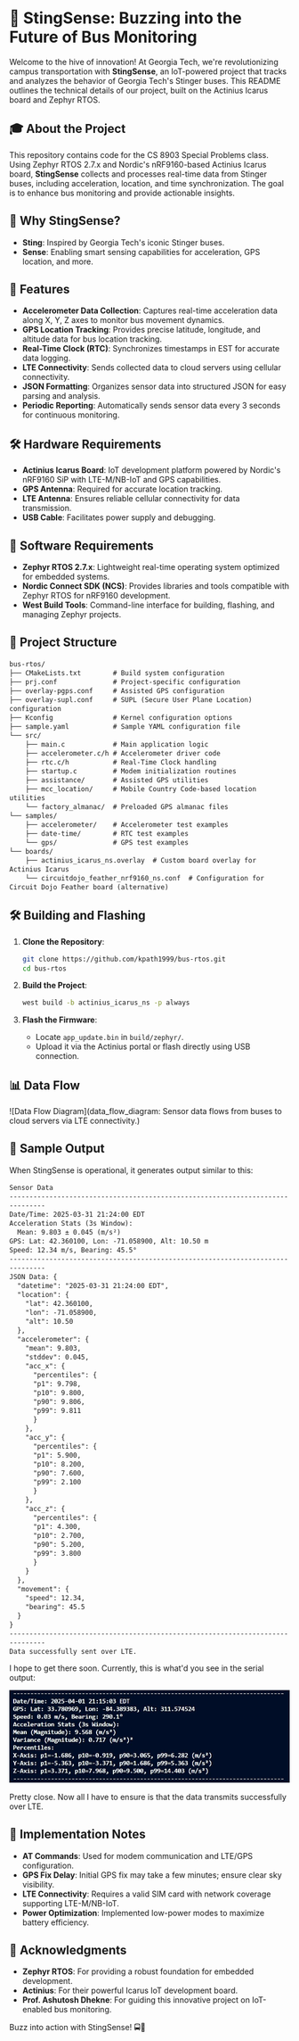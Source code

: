 # 🐝 **StingSense: Buzzing into the Future of Bus Monitoring**

Welcome to the hive of innovation! At Georgia Tech, we're revolutionizing campus transportation with **StingSense**, an IoT-powered project that tracks and analyzes the behavior of Georgia Tech's Stinger buses. This README outlines the technical details of our project, built on the Actinius Icarus board and Zephyr RTOS.

## 🎓 **About the Project**

This repository contains code for the CS 8903 Special Problems class. Using Zephyr RTOS 2.7.x and Nordic's nRF9160-based Actinius Icarus board, **StingSense** collects and processes real-time data from Stinger buses, including acceleration, location, and time synchronization. The goal is to enhance bus monitoring and provide actionable insights.

## 🌟 **Why StingSense?**

- **Sting**: Inspired by Georgia Tech's iconic Stinger buses.
- **Sense**: Enabling smart sensing capabilities for acceleration, GPS location, and more.

## 🚀 **Features**

- **Accelerometer Data Collection**: Captures real-time acceleration data along X, Y, Z axes to monitor bus movement dynamics.
- **GPS Location Tracking**: Provides precise latitude, longitude, and altitude data for bus location tracking.
- **Real-Time Clock (RTC)**: Synchronizes timestamps in EST for accurate data logging.
- **LTE Connectivity**: Sends collected data to cloud servers using cellular connectivity.
- **JSON Formatting**: Organizes sensor data into structured JSON for easy parsing and analysis.
- **Periodic Reporting**: Automatically sends sensor data every 3 seconds for continuous monitoring.

## 🛠️ **Hardware Requirements**

- **Actinius Icarus Board**: IoT development platform powered by Nordic's nRF9160 SiP with LTE-M/NB-IoT and GPS capabilities.
- **GPS Antenna**: Required for accurate location tracking.
- **LTE Antenna**: Ensures reliable cellular connectivity for data transmission.
- **USB Cable**: Facilitates power supply and debugging.

## 💾 **Software Requirements**

- **Zephyr RTOS 2.7.x**: Lightweight real-time operating system optimized for embedded systems.
- **Nordic Connect SDK (NCS)**: Provides libraries and tools compatible with Zephyr RTOS for nRF9160 development.
- **West Build Tools**: Command-line interface for building, flashing, and managing Zephyr projects.

## 📂 **Project Structure**

```plaintext
bus-rtos/
├── CMakeLists.txt        # Build system configuration
├── prj.conf              # Project-specific configuration
├── overlay-pgps.conf     # Assisted GPS configuration
├── overlay-supl.conf     # SUPL (Secure User Plane Location) configuration
├── Kconfig               # Kernel configuration options
├── sample.yaml           # Sample YAML configuration file
└── src/
    ├── main.c            # Main application logic
    ├── accelerometer.c/h # Accelerometer driver code
    ├── rtc.c/h           # Real-Time Clock handling
    ├── startup.c         # Modem initialization routines
    ├── assistance/       # Assisted GPS utilities
    ├── mcc_location/     # Mobile Country Code-based location utilities
    └── factory_almanac/  # Preloaded GPS almanac files
└── samples/
    ├── accelerometer/    # Accelerometer test examples
    ├── date-time/        # RTC test examples
    └── gps/              # GPS test examples
└── boards/
    ├── actinius_icarus_ns.overlay  # Custom board overlay for Actinius Icarus
    └── circuitdojo_feather_nrf9160_ns.conf  # Configuration for Circuit Dojo Feather board (alternative)
```

## 🛠️ **Building and Flashing**

1. **Clone the Repository**:
   ```bash
   git clone https://github.com/kpath1999/bus-rtos.git
   cd bus-rtos
   ```

2. **Build the Project**:
   ```bash
   west build -b actinius_icarus_ns -p always
   ```

3. **Flash the Firmware**:
   - Locate `app_update.bin` in `build/zephyr/`.
   - Upload it via the Actinius portal or flash directly using USB connection.

## 📊 **Data Flow**

![Data Flow Diagram](data_flow_diagram: Sensor data flows from buses to cloud servers via LTE connectivity.)

## 📝 **Sample Output**

When StingSense is operational, it generates output similar to this:

```
Sensor Data
-------------------------------------------------------------------------------
Date/Time: 2025-03-31 21:24:00 EDT
Acceleration Stats (3s Window):
  Mean: 9.803 ± 0.045 (m/s²)
GPS: Lat: 42.360100, Lon: -71.058900, Alt: 10.50 m
Speed: 12.34 m/s, Bearing: 45.5°
-------------------------------------------------------------------------------
JSON Data: {
  "datetime": "2025-03-31 21:24:00 EDT",
  "location": {
    "lat": 42.360100,
    "lon": -71.058900,
    "alt": 10.50
  },
  "accelerometer": {
    "mean": 9.803,
    "stddev": 0.045,
    "acc_x": {
      "percentiles": {
      "p1": 9.798,
      "p10": 9.800,
      "p90": 9.806,
      "p99": 9.811
      }
    },
    "acc_y": {
      "percentiles": {
      "p1": 5.900,
      "p10": 8.200,
      "p90": 7.600,
      "p99": 2.100
      }
    },
    "acc_z": {
      "percentiles": {
      "p1": 4.300,
      "p10": 2.700,
      "p90": 5.200,
      "p99": 3.800
      }
    }
  },
  "movement": {
    "speed": 12.34,
    "bearing": 45.5
  }
}
-------------------------------------------------------------------------------
Data successfully sent over LTE.
```

I hope to get there soon. Currently, this is what'd you see in the serial output:

![terminal window from actinius](images/serial-output-apr1_2025.jpg)

Pretty close. Now all I have to ensure is that the data transmits successfully over LTE.

## 📝 **Implementation Notes**

- **AT Commands**: Used for modem communication and LTE/GPS configuration.
- **GPS Fix Delay**: Initial GPS fix may take a few minutes; ensure clear sky visibility.
- **LTE Connectivity**: Requires a valid SIM card with network coverage supporting LTE-M/NB-IoT.
- **Power Optimization**: Implemented low-power modes to maximize battery efficiency.

## 🙏 **Acknowledgments**

- **Zephyr RTOS**: For providing a robust foundation for embedded development.
- **Actinius**: For their powerful Icarus IoT development board.
- **Prof. Ashutosh Dhekne**: For guiding this innovative project on IoT-enabled bus monitoring.

Buzz into action with StingSense! 🚍🐝